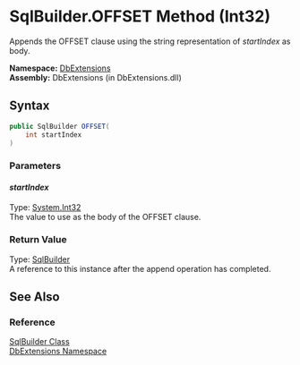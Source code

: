SqlBuilder.OFFSET Method (Int32)
================================
Appends the OFFSET clause using the string representation of *startIndex* as body.

**Namespace:** [DbExtensions][1]  
**Assembly:** DbExtensions (in DbExtensions.dll)

Syntax
------

```csharp
public SqlBuilder OFFSET(
	int startIndex
)
```

### Parameters

#### *startIndex*
Type: [System.Int32][2]  
The value to use as the body of the OFFSET clause.

### Return Value
Type: [SqlBuilder][3]  
A reference to this instance after the append operation has completed.

See Also
--------

### Reference
[SqlBuilder Class][3]  
[DbExtensions Namespace][1]  

[1]: ../README.md
[2]: http://msdn.microsoft.com/en-us/library/td2s409d
[3]: README.md
